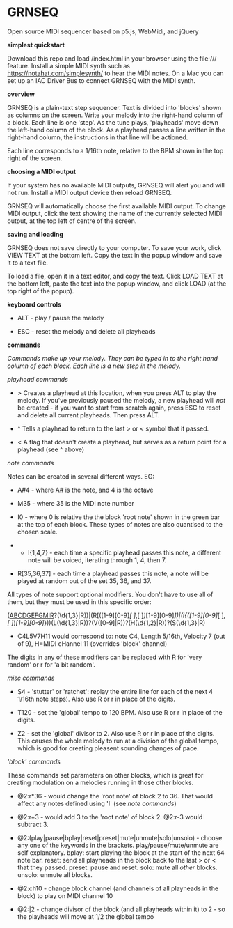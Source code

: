 # GRNSEQ
Open source MIDI sequencer based on p5.js, WebMidi, and jQuery

**simplest quickstart**

Download this repo and load /index.html in your browser using the file:/// feature. Install a simple MIDI synth such as https://notahat.com/simplesynth/ to hear the MIDI notes. On a Mac you can set up an IAC Driver Bus to connect GRNSEQ with the MIDI synth. 

**overview**

GRNSEQ is a plain-text step sequencer. Text is divided into 'blocks' shown as columns on the screen. Write your melody into the right-hand column of a block. Each line is one 'step'. As the tune plays, 'playheads' move down the left-hand column of the block. As a playhead passes a line written in the right-hand column, the instructions in that line will be actioned.

Each line corresponds to a 1/16th note, relative to the BPM shown in the top right of the screen.

**choosing a MIDI output**

If your system has no available MIDI outputs, GRNSEQ will alert you and will not run. Install a MIDI output device then reload GRNSEQ.

GRNSEQ will automatically choose the first available MIDI output. To change MIDI output, click the text showing the name of the currently selected MIDI output, at the top left of centre of the screen.

**saving and loading**

GRNSEQ does not save directly to your computer. To save your work, click VIEW TEXT at the bottom left. Copy the text in the popup window and save it to a text file.

To load a file, open it in a text editor, and copy the text. Click LOAD TEXT at the bottom left, paste the text into the popup window, and click LOAD (at the top right of the popup).

**keyboard controls**

* ALT - play / pause the melody

* ESC - reset the melody and delete all playheads

**commands**

*Commands make up your melody. They can be typed in to the right hand column of each block. Each line is a new step in the melody.*

*playhead commands*

* \> Creates a playhead at this location, when you press ALT to play the melody. If you've previously paused the melody, a new playhead will *not* be created - if you want to start from scratch again, press ESC to reset and delete all current playheads. Then press ALT.

* ^ Tells a playhead to return to the last > or < symbol that it passed.

* < A flag that doesn't create a playhead, but serves as a return point for a playhead (see ^ above)

*note commands*

Notes can be created in several different ways. EG:

* A#4 - where A# is the note, and 4 is the octave

* M35 - where 35 is the MIDI note number

* I0 - where 0 is relative the the block 'root note' shown in the green bar at the top of each block. These types of notes are also quantised to the chosen scale.
* * I{1,4,7} - each time a specific playhead passes this note, a different note will be voiced, iterating through 1, 4, then 7.

* R[35,36,37] - each time a playhead passes this note, a note will be played at random out of the set 35, 36, and 37.

All types of note support optional modifiers. You don't have to use all of them, but they must be used in this specific order:

([ABCDGEFGMIR](#|b)?(\d{1,3}|R))|(R\[([1-9][0-9]*[ ]*,[ ]*)*[1-9][0-9]*\])|(I\{([1-9][0-9]*[ ]*,[ ]*)*[1-9][0-9]*\}))(L(\d{1,3}|R))?(V([0-9]|R))?(H(\d{1,2}|R))?(S(\d{1,3}|R)

* C4L5V7H11
would correspond to: note C4, Length 5/16th, Velocity 7 (out of 9), H=MIDI cHannel 11 (overrides 'block' channel)

The digits in any of these modifiers can be replaced with R for 'very random' or r for 'a bit random'.

*misc commands*

* S4 - 'stutter' or 'ratchet': replay the entire line for each of the next 4 1/16th note steps). Also use R or r in place of the digits.

* T120 - set the 'global' tempo to 120 BPM. Also use R or r in place of the digits.

* Z2 - set the 'global' divisor to 2. Also use R or r in place of the digits. This causes the whole melody to run at a division of the global tempo, which is good for creating pleasent sounding changes of pace.

*'block' commands*

These commands set parameters on other blocks, which is great for creating modulation on a melodies running in those other blocks.

* @2:r\*36 - would change the 'root note' of block 2 to 36. That would affect any notes defined using 'I' (see *note commands*)

* @2:r+3 - would add 3 to the 'root note' of block 2. @2:r-3 would subtract 3.

* @2:(play|pause|bplay|reset|preset|mute|unmute|solo|unsolo) - choose any one of the keywords in the brackets. play/pause/mute/unmute are self explanatory. bplay: start playing the block at the start of the next 64 note bar. reset: send all playheads in the block back to the last > or < that they passed. preset: pause and reset. solo: mute all *other* blocks. unsolo: unmute all blocks.

* @2:ch10 - change block channel (and channels of all playheads in the block) to play on MIDI channel 10

* @2:|2 - change divisor of the block (and all playheads within it) to 2 - so the playheads will move at 1/2 the global tempo
